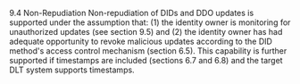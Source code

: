 9.4 Non-Repudiation Non-repudiation of DIDs and DDO updates is supported under
the assumption that: (1) the identity owner is monitoring for unauthorized
updates (see section 9.5) and (2) the identity owner has had adequate
opportunity to revoke malicious updates according to the DID method's access
control mechanism (section 6.5). This capability is further supported if
timestamps are included (sections 6.7 and 6.8) and the target DLT system
supports timestamps.


